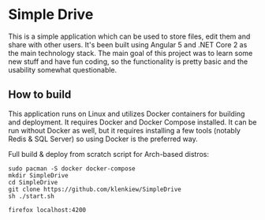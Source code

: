 # Simple Drive

This is a simple application which can be used to store files, edit them and share with other users. 
It's been built using Angular 5 and .NET Core 2 as the main technology stack.
The main goal of this project was to learn some new stuff and have fun coding, so the functionality is pretty basic
and the usability somewhat questionable.

## How to build

This application runs on Linux and utilizes Docker containers for building and deployment. 
It requires Docker and Docker Compose installed. It can be run without Docker as well, but it requires installing a few
tools (notably Redis & SQL Server) so using Docker is the preferred way.

Full build & deploy from scratch script for Arch-based distros:
```shell
sudo pacman -S docker docker-compose
mkdir SimpleDrive
cd SimpleDrive
git clone https://github.com/klenkiew/SimpleDrive
sh ./start.sh

firefox localhost:4200
```


 